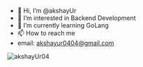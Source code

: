 - 👋 Hi, I’m @akshayUr
- 👀 I’m interested in Backend Development
- 🌱 I’m currently learning GoLang
- 📫 How to reach me 
- email: akshayur0404@gmail.com
<p align="left"> <img src="https://komarev.com/ghpvc/?username=akshayUr04&label=Profile%20views&color=0e75b6&style=flat" alt="akshayUr04" /> </p>
<!---
akshayUr04/akshayUr04 is a ✨ special ✨ repository because its `README.md` (this file) appears on your GitHub profile.
You can click the Preview link to take a look at your changes.
--->
